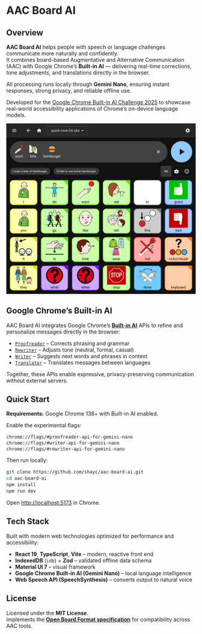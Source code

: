 # AAC Board AI

## Overview

**AAC Board AI** helps people with speech or language challenges communicate more naturally and confidently.  
It combines board-based Augmentative and Alternative Communication (AAC) with Google Chrome’s **Built-in AI** — delivering real-time corrections, tone adjustments, and translations directly in the browser.

All processing runs locally through **Gemini Nano**, ensuring instant responses, strong privacy, and reliable offline use.

Developed for the [Google Chrome Built-in AI Challenge 2025](https://www.youtube.com/watch?v=9X-ZXQasW2Q) to showcase real-world accessibility applications of Chrome’s on-device language models.

![AAC Board AI interface](screenshot.png)

## Google Chrome’s Built-in AI

AAC Board AI integrates Google Chrome’s [**Built-in AI**](https://developer.chrome.com/docs/ai/built-in) APIs to refine and personalize messages directly in the browser:

- [`Proofreader`](https://developer.chrome.com/docs/ai/proofreader-api) – Corrects phrasing and grammar
- [`Rewriter`](https://developer.chrome.com/docs/ai/rewriter-api) – Adjusts tone (neutral, formal, casual)
- [`Writer`](https://developer.chrome.com/docs/ai/writer-api) – Suggests next words and phrases in context
- [`Translator`](https://developer.chrome.com/docs/ai/translator-api) – Translates messages between languages

Together, these APIs enable expressive, privacy-preserving communication without external servers.

## Quick Start

**Requirements:** Google Chrome 138+ with Built-in AI enabled.

Enable the experimental flags:

```
chrome://flags/#proofreader-api-for-gemini-nano
chrome://flags/#writer-api-for-gemini-nano
chrome://flags/#rewriter-api-for-gemini-nano
```

Then run locally:

```bash
git clone https://github.com/shayc/aac-board-ai.git
cd aac-board-ai
npm install
npm run dev
```

Open [http://localhost:5173](http://localhost:5173) in Chrome.

## Tech Stack

Built with modern web technologies optimized for performance and accessibility:

- **React 19**, **TypeScript**, **Vite** – modern, reactive front end
- **IndexedDB** (`idb`) + **Zod** – validated offline data schema
- **Material UI 7** – visual framework
- **Google Chrome Built-in AI (Gemini Nano)** – local language intelligence
- **Web Speech API (SpeechSynthesis)** – converts output to natural voice

## License

Licensed under the **MIT License**.  
Implements the **[Open Board Format specification](https://www.openboardformat.org/docs)** for compatibility across AAC tools.
